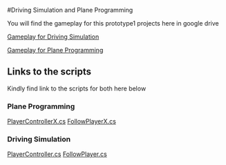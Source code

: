 #Driving Simulation and Plane Programming 

You will find the gameplay for this prototype1 projects here in google drive 

[Gameplay for Driving Simulation](https://drive.google.com/file/d/1HYasSex87BxNgnbNY4iFNvFRBSNUK-DB/view?usp=sharing)

[Gameplay for Plane Programming](https://drive.google.com/file/d/10EGRgMHdk14yrSGReW6nOPAzYMKyDM2w/view?usp=sharing)


## Links to the scripts 

Kindly find link to the scripts for both  here below

### Plane Programming
[PlayerControllerX.cs](https://github.com/shakamann/prototype1/blob/main/Assets/Challenge%201/Scripts/PlayerControllerX.cs)
[FollowPlayerX.cs](https://github.com/shakamann/prototype1/blob/main/Assets/Challenge%201/Scripts/FollowPlayerX.cs)

### Driving Simulation
[PlayerController.cs](https://github.com/shakamann/prototype1/blob/main/Assets/Scripts/PlayerController.cs)
[FollowPlayer.cs](https://github.com/shakamann/prototype1/blob/main/Assets/Scripts/FollowPlayer.cs)